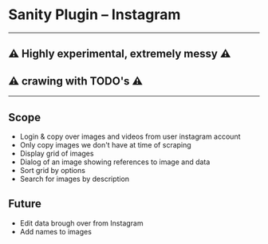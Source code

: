 # Sanity Plugin – Instagram

---

## ⚠️ Highly experimental, extremely messy ⚠️

## ⚠️ crawing with TODO's ⚠️

---

## Scope

- Login & copy over images and videos from user instagram account
- Only copy images we don't have at time of scraping
- Display grid of images
- Dialog of an image showing references to image and data
- Sort grid by options
- Search for images by description

## Future

- Edit data brough over from Instagram
- Add names to images
